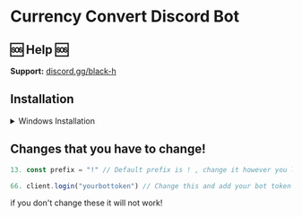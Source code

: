 # Currency Convert Discord Bot

## 🆘 Help 🆘

**Support:** [discord.gg/black-h](https://discord.gg/black-h)

## Installation

<details>
<summary>Windows Installation</summary>
<br>

1. Install [Node.js](https://nodejs.org/en) [ 1.16.6+ ]
2. Install [Visual Studio Code](https://code.visualstudio.com/)
```bash
3. Download this Project
4. npm init
5. npm i discord.js@13
6. npm i canvas
7. npm i node-fetch
6. node .
```
and done!

</details>


## Changes that you have to change!

```js
13. const prefix = "!" // Default prefix is ! , change it however you like
```

```js
66. client.login("yourbottoken") // Change this and add your bot token
```


if you don't change these it will not work!
